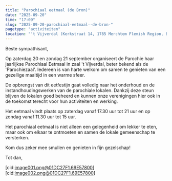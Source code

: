 ```yaml
---
title: "Parochiaal eetmaal (de Bron)"
date: "2025-09-20"
time: "17:09"
slug: "2025-09-20-parochiaal-eetmaal--de-bron-"
pagetype: "activiteiten"
location: "'t Vijverdal (Kerkstraat 14, 1785 Merchtem Flemish Region, Belgium)"
---
```


Beste sympathisant,

Op zaterdag 20 en zondag 21 september organiseert de Parochie haar jaarlijkse Parochiaal Eetmaal in zaal 't Vijverdal, beter bekend als de 'Parochiezaal'. Iedereen is van harte welkom om samen te genieten van een gezellige maaltijd in een warme sfeer.

De opbrengst van dit eetfestijn gaat volledig naar het onderhoud en de instandhoudingswerken van de parochiale lokalen. Dankzij deze steun blijven de lokalen goed beheerd en kunnen onze verenigingen hier ook in de toekomst terecht voor hun activiteiten en werking.

Het eetmaal vindt plaats op zaterdag vanaf 17.30 uur tot 21 uur en op zondag vanaf 11.30 uur tot 15 uur.

Het parochiaal eetmaal is niet alleen een gelegenheid om lekker te eten, maar ook om elkaar te ontmoeten en samen de lokale gemeenschap te versterken.

Kom dus zeker mee smullen en genieten in fijn gezelschap!

Tot dan,

[cid:image001.png@01DC27F1.69E57800][cid:image002.png@01DC27F1.69E57800]


